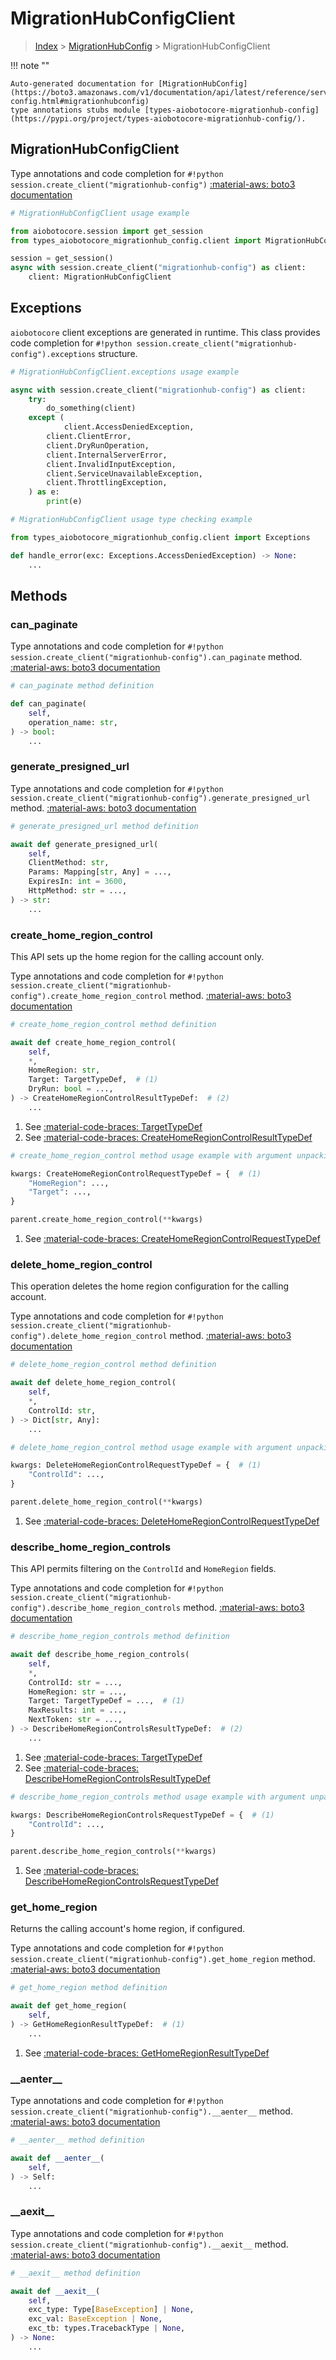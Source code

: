 # MigrationHubConfigClient

> [Index](../README.md) > [MigrationHubConfig](./README.md) > MigrationHubConfigClient

!!! note ""

    Auto-generated documentation for [MigrationHubConfig](https://boto3.amazonaws.com/v1/documentation/api/latest/reference/services/migrationhub-config.html#migrationhubconfig)
    type annotations stubs module [types-aiobotocore-migrationhub-config](https://pypi.org/project/types-aiobotocore-migrationhub-config/).

## MigrationHubConfigClient

Type annotations and code completion for `#!python session.create_client("migrationhub-config")`
[:material-aws: boto3 documentation](https://boto3.amazonaws.com/v1/documentation/api/latest/reference/services/migrationhub-config.html#MigrationHubConfig.Client)

```python
# MigrationHubConfigClient usage example

from aiobotocore.session import get_session
from types_aiobotocore_migrationhub_config.client import MigrationHubConfigClient

session = get_session()
async with session.create_client("migrationhub-config") as client:
    client: MigrationHubConfigClient
```

## Exceptions


`aiobotocore` client exceptions are generated in runtime.
This class provides code completion for `#!python session.create_client("migrationhub-config").exceptions` structure.

```python
# MigrationHubConfigClient.exceptions usage example

async with session.create_client("migrationhub-config") as client:
    try:
        do_something(client)
    except (
            client.AccessDeniedException,
        client.ClientError,
        client.DryRunOperation,
        client.InternalServerError,
        client.InvalidInputException,
        client.ServiceUnavailableException,
        client.ThrottlingException,
    ) as e:
        print(e)
```

```python
# MigrationHubConfigClient usage type checking example

from types_aiobotocore_migrationhub_config.client import Exceptions

def handle_error(exc: Exceptions.AccessDeniedException) -> None:
    ...
```


## Methods


### can\_paginate



Type annotations and code completion for `#!python session.create_client("migrationhub-config").can_paginate` method.
[:material-aws: boto3 documentation](https://boto3.amazonaws.com/v1/documentation/api/latest/reference/services/migrationhub-config/client/can_paginate.html)

```python
# can_paginate method definition

def can_paginate(
    self,
    operation_name: str,
) -> bool:
    ...
```


### generate\_presigned\_url



Type annotations and code completion for `#!python session.create_client("migrationhub-config").generate_presigned_url` method.
[:material-aws: boto3 documentation](https://boto3.amazonaws.com/v1/documentation/api/latest/reference/services/migrationhub-config/client/generate_presigned_url.html)

```python
# generate_presigned_url method definition

await def generate_presigned_url(
    self,
    ClientMethod: str,
    Params: Mapping[str, Any] = ...,
    ExpiresIn: int = 3600,
    HttpMethod: str = ...,
) -> str:
    ...
```


### create\_home\_region\_control

This API sets up the home region for the calling account only.

Type annotations and code completion for `#!python session.create_client("migrationhub-config").create_home_region_control` method.
[:material-aws: boto3 documentation](https://boto3.amazonaws.com/v1/documentation/api/latest/reference/services/migrationhub-config/client/create_home_region_control.html)

```python
# create_home_region_control method definition

await def create_home_region_control(
    self,
    *,
    HomeRegion: str,
    Target: TargetTypeDef,  # (1)
    DryRun: bool = ...,
) -> CreateHomeRegionControlResultTypeDef:  # (2)
    ...
```

1. See [:material-code-braces: TargetTypeDef](./type_defs.md#targettypedef)
2. See [:material-code-braces: CreateHomeRegionControlResultTypeDef](./type_defs.md#createhomeregioncontrolresulttypedef)


```python
# create_home_region_control method usage example with argument unpacking

kwargs: CreateHomeRegionControlRequestTypeDef = {  # (1)
    "HomeRegion": ...,
    "Target": ...,
}

parent.create_home_region_control(**kwargs)
```

1. See [:material-code-braces: CreateHomeRegionControlRequestTypeDef](./type_defs.md#createhomeregioncontrolrequesttypedef)

### delete\_home\_region\_control

This operation deletes the home region configuration for the calling account.

Type annotations and code completion for `#!python session.create_client("migrationhub-config").delete_home_region_control` method.
[:material-aws: boto3 documentation](https://boto3.amazonaws.com/v1/documentation/api/latest/reference/services/migrationhub-config/client/delete_home_region_control.html)

```python
# delete_home_region_control method definition

await def delete_home_region_control(
    self,
    *,
    ControlId: str,
) -> Dict[str, Any]:
    ...
```

```python
# delete_home_region_control method usage example with argument unpacking

kwargs: DeleteHomeRegionControlRequestTypeDef = {  # (1)
    "ControlId": ...,
}

parent.delete_home_region_control(**kwargs)
```

1. See [:material-code-braces: DeleteHomeRegionControlRequestTypeDef](./type_defs.md#deletehomeregioncontrolrequesttypedef)

### describe\_home\_region\_controls

This API permits filtering on the <code>ControlId</code> and
<code>HomeRegion</code> fields.

Type annotations and code completion for `#!python session.create_client("migrationhub-config").describe_home_region_controls` method.
[:material-aws: boto3 documentation](https://boto3.amazonaws.com/v1/documentation/api/latest/reference/services/migrationhub-config/client/describe_home_region_controls.html)

```python
# describe_home_region_controls method definition

await def describe_home_region_controls(
    self,
    *,
    ControlId: str = ...,
    HomeRegion: str = ...,
    Target: TargetTypeDef = ...,  # (1)
    MaxResults: int = ...,
    NextToken: str = ...,
) -> DescribeHomeRegionControlsResultTypeDef:  # (2)
    ...
```

1. See [:material-code-braces: TargetTypeDef](./type_defs.md#targettypedef)
2. See [:material-code-braces: DescribeHomeRegionControlsResultTypeDef](./type_defs.md#describehomeregioncontrolsresulttypedef)


```python
# describe_home_region_controls method usage example with argument unpacking

kwargs: DescribeHomeRegionControlsRequestTypeDef = {  # (1)
    "ControlId": ...,
}

parent.describe_home_region_controls(**kwargs)
```

1. See [:material-code-braces: DescribeHomeRegionControlsRequestTypeDef](./type_defs.md#describehomeregioncontrolsrequesttypedef)

### get\_home\_region

Returns the calling account's home region, if configured.

Type annotations and code completion for `#!python session.create_client("migrationhub-config").get_home_region` method.
[:material-aws: boto3 documentation](https://boto3.amazonaws.com/v1/documentation/api/latest/reference/services/migrationhub-config/client/get_home_region.html)

```python
# get_home_region method definition

await def get_home_region(
    self,
) -> GetHomeRegionResultTypeDef:  # (1)
    ...
```

1. See [:material-code-braces: GetHomeRegionResultTypeDef](./type_defs.md#gethomeregionresulttypedef)



### \_\_aenter\_\_



Type annotations and code completion for `#!python session.create_client("migrationhub-config").__aenter__` method.
[:material-aws: boto3 documentation](https://boto3.amazonaws.com/v1/documentation/api/latest/reference/services/migrationhub-config.html#MigrationHubConfig.Client)

```python
# __aenter__ method definition

await def __aenter__(
    self,
) -> Self:
    ...
```


### \_\_aexit\_\_



Type annotations and code completion for `#!python session.create_client("migrationhub-config").__aexit__` method.
[:material-aws: boto3 documentation](https://boto3.amazonaws.com/v1/documentation/api/latest/reference/services/migrationhub-config.html#MigrationHubConfig.Client)

```python
# __aexit__ method definition

await def __aexit__(
    self,
    exc_type: Type[BaseException] | None,
    exc_val: BaseException | None,
    exc_tb: types.TracebackType | None,
) -> None:
    ...
```





